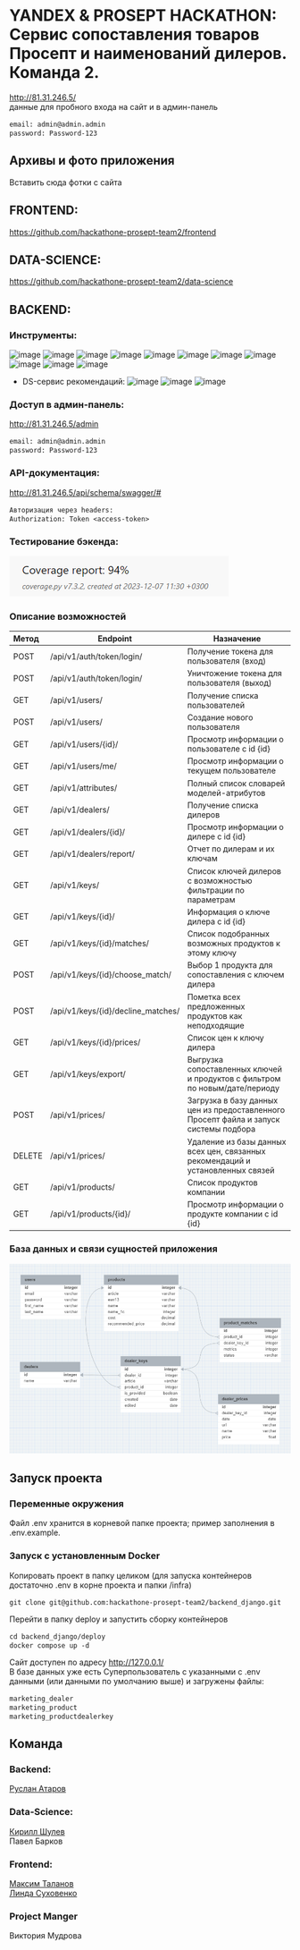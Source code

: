 # YANDEX & PROSEPT HACKATHON: Сервис сопоставления товаров Просепт и наименований дилеров. Команда 2.
http://81.31.246.5/ <br>
данные для пробного входа на сайт и в админ-панель
```
email: admin@admin.admin
password: Password-123
```
## Архивы и фото приложения
Вставить сюда фотки с сайта

##  FRONTEND: 
https://github.com/hackathone-prosept-team2/frontend

##  DATA-SCIENCE: 
https://github.com/hackathone-prosept-team2/data-science

##  BACKEND: 
### Инструменты:
![image](https://img.shields.io/badge/Python%203.11-FFD43B?style=for-the-badge&logo=python&logoColor=blue)
![image](https://img.shields.io/badge/Django%204.2-092E20?style=for-the-badge&logo=django&logoColor=green)
![image](https://img.shields.io/badge/django%20rest%203.14-ff1709?style=for-the-badge&logo=django&logoColor=white)
![image](https://img.shields.io/badge/DRF_Spectacular-aa1000?style=for-the-badge&logo=django&logoColor=white)
![image](https://img.shields.io/badge/PostgreSQL-316192?style=for-the-badge&logo=postgresql&logoColor=white)
![image](https://img.shields.io/badge/Docker-2CA5E0?style=for-the-badge&logo=docker&logoColor=white)
![image](https://img.shields.io/badge/Nginx-009639?style=for-the-badge&logo=nginx&logoColor=white)
![image](https://img.shields.io/badge/GitHub-100000?style=for-the-badge&logo=github&logoColor=white)
![image](https://img.shields.io/badge/GitHub_Actions-2088FF?style=for-the-badge&logo=github-actions&logoColor=white)
![image](https://img.shields.io/badge/Poetry-053766?style=for-the-badge&logo=Sailfish%20OS&logoColor=white)
![image](https://img.shields.io/badge/Pytest-86D46B?style=for-the-badge&logo=redux%20saga&logoColor=999999)
+ DS-сервис рекомендаций:
![image](https://img.shields.io/badge/Pandas-2C2D72?style=for-the-badge&logo=pandas&logoColor=white)
![image](https://img.shields.io/badge/NLTK-FF3621?style=for-the-badge)
![image](https://img.shields.io/badge/SKlearn-7A1FA2?style=for-the-badge)


### Доступ в админ-панель:
http://81.31.246.5/admin 
```
email: admin@admin.admin
password: Password-123
```

### API-документация:
http://81.31.246.5/api/schema/swagger/#
```
Авторизация через headers:
Authorization: Token <access-token>
```

### Тестирование бэкенда:
![image](https://github.com/hackathone-prosept-team2/backend_django/blob/main/presentation/coverage.png)

### Описание возможностей
| Метод  | Endpoint                                     | Назначение                                                               |
|:-------|----------------------------------------------|--------------------------------------------------------------------------|
| POST   |/api/v1/auth/token/login/                     | Получение токена для пользователя (вход) |
| POST   |/api/v1/auth/token/login/                     | Уничтожение токена для пользователя (выход)  |
| GET    |/api/v1/users/                                | Получение списка пользователей  |
| POST   |/api/v1/users/                                | Создание нового пользователя |
| GET    |/api/v1/users/{id}/                           | Просмотр информации о пользователе с id {id} |
| GET    |/api/v1/users/me/                             | Просмотр информации о текущем пользователе  |
| GET    |/api/v1/attributes/                           | Полный список словарей моделей-атрибутов  |
| GET    |/api/v1/dealers/                              | Получение списка дилеров |
| GET    |/api/v1/dealers/{id}/                         | Просмотр информации о дилере с id {id} |
| GET    |/api/v1/dealers/report/                       | Отчет по дилерам и их ключам |
| GET    |/api/v1/keys/                                 | Список ключей дилеров с возможностью фильтрации по параметрам |
| GET    |/api/v1/keys/{id}/                            | Информация о ключе дилера с id {id} |
| GET    |/api/v1/keys/{id}/matches/                    | Список подобранных возможных продуктов к этому ключу |
| POST   |/api/v1/keys/{id}/choose_match/               | Выбор 1 продукта для сопоставления с ключем дилера |
| POST   |/api/v1/keys/{id}/decline_matches/            | Пометка всех предложенных продуктов как неподходящие |
| GET    |/api/v1/keys/{id}/prices/                     | Список цен к ключу дилера |
| GET    |/api/v1/keys/export/                          | Выгрузка сопоставленных ключей и продуктов с фильтром по новым/дате/периоду |
| POST   |/api/v1/prices/                               | Загрузка в базу данных цен из предоставленного Просепт файла и запуск системы подбора |
| DELETE |/api/v1/prices/                               | Удаление из базы данных всех цен, связанных рекомендаций и установленных связей |
| GET    |/api/v1/products/                             | Список продуктов компании |
| GET    |/api/v1/products/{id}/                        | Просмотр информации о продукте компании с id {id} |

### База данных и связи сущностей приложения
![image](https://github.com/hackathone-prosept-team2/backend_django/blob/main/presentation/database.png)


## Запуск проекта
### Переменные окружения
Файл .env хранится в корневой папке проекта; пример заполнения в .env.example.

### Запуск с установленным Docker
Копировать проект в папку целиком (для запуска контейнеров достаточно .env в корне проекта и папки /infra)
```
git clone git@github.com:hackathone-prosept-team2/backend_django.git
```
Перейти в папку deploy и запустить сборку контейнеров
```
cd backend_django/deploy
docker compose up -d
```
Сайт доступен по адресу http://127.0.0.1/<br>
В базе данных уже есть Суперпользователь с указанными с .env данными (или данными по умолчанию выше) и загружены файлы:
```
marketing_dealer
marketing_product
marketing_productdealerkey 
```

## Команда
### Backend:
[Руслан Атаров](https://github.com/ratarov) <br>
### Data-Science:
[Кирилл Шулев](https://github.com/Kexxshas)<br>
Павел Барков
### Frontend:
[Максим Таланов](https://github.com/maxtalanov) <br>
[Линда Суховенко](https://github.com/SuhLinda)
### Project Manger
Виктория Мудрова
